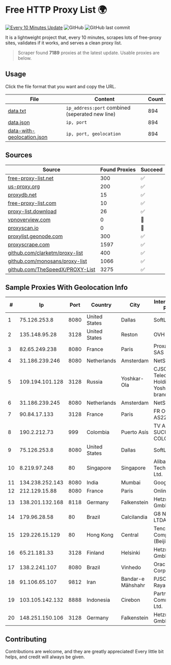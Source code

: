 
# Free HTTP Proxy List 🌍

[![Every 10 Minutes Update](https://github.com/mertguvencli/http-proxy-list/actions/workflows/main.yml/badge.svg?branch=main)](https://github.com/mertguvencli/http-proxy-list/actions/workflows/main.yml)
![GitHub](https://img.shields.io/github/license/mertguvencli/http-proxy-list)
![GitHub last commit](https://img.shields.io/github/last-commit/mertguvencli/http-proxy-list)

It is a lightweight project that, every 10 minutes, scrapes lots of free-proxy sites, validates if it works, and serves a clean proxy list.


> Scraper found **7189** proxies at the latest update. Usable proxies are below.

## Usage

Click the file format that you want and copy the URL.


|File|Content|Count|
|----|-------|-----|
|[data.txt](https://raw.githubusercontent.com/mertguvencli/http-proxy-list/main/proxy-list/data.txt)|`ip_address:port` combined (seperated new line)|894|
|[data.json](https://raw.githubusercontent.com/mertguvencli/http-proxy-list/main/proxy-list/data.json)|`ip, port`|894|
|[data-with-geolocation.json](https://raw.githubusercontent.com/mertguvencli/http-proxy-list/main/proxy-list/data-with-geolocation.json)|`ip, port, geolocation`|894|

## Sources

|Source|Found Proxies|Succeed|
|------|-------------|-------|
|[free-proxy-list.net](https://free-proxy-list.net)|300|✅|
|[us-proxy.org](https://www.us-proxy.org)|200|✅|
|[proxydb.net](http://proxydb.net)|15|✅|
|[free-proxy-list.com](https://free-proxy-list.com/?page=&port=&type%5B%5D=http&type%5B%5D=https&up_time=0&search=Search)|10|✅|
|[proxy-list.download](https://www.proxy-list.download/HTTP)|26|✅|
|[vpnoverview.com](https://vpnoverview.com/privacy/anonymous-browsing/free-proxy-servers)|0|🚫|
|[proxyscan.io](https://www.proxyscan.io)|0|🚫|
|[proxylist.geonode.com](https://proxylist.geonode.com/api/proxy-list?limit=300&page=1&sort_by=lastChecked&sort_type=desc&protocols=http,https)|300|✅|
|[proxyscrape.com](https://api.proxyscrape.com/v2/?request=displayproxies&protocol=http&timeout=10000&country=all&ssl=all&anonymity=all)|1597|✅|
|[github.com/clarketm/proxy-list](https://raw.githubusercontent.com/clarketm/proxy-list/master/proxy-list-raw.txt)|400|✅|
|[github.com/monosans/proxy-list](https://raw.githubusercontent.com/monosans/proxy-list/main/proxies/http.txt)|1066|✅|
|[github.com/TheSpeedX/PROXY-List](https://raw.githubusercontent.com/TheSpeedX/PROXY-List/master/http.txt)|3275|✅|


## Sample Proxies With Geolocation Info

|#|Ip|Port|Country|City|Internet Service Provider|
|-|--|----|-------|----|-------------------------|
|1|75.126.253.8|8080|United States|Dallas|SoftLayer|
|2|135.148.95.28|3128|United States|Reston|OVH SAS|
|3|82.65.249.238|8080|France|Paris|Proxad / Free SAS|
|4|31.186.239.246|8080|Netherlands|Amsterdam|NetSkope Inc|
|5|109.194.101.128|3128|Russia|Yoshkar-Ola|CJSC "ER-Telecom Holding" Yoshkar-Ola branch|
|6|31.186.239.245|8080|Netherlands|Amsterdam|NetSkope Inc|
|7|90.84.17.133|3128|France|Paris|FR OCB HONEY AS2280|
|8|190.2.212.73|999|Colombia|Puerto Asís|TV AZTECA SUCURSAL COLOMBIA|
|9|75.126.253.8|8080|United States|Dallas|SoftLayer|
|10|8.219.97.248|80|Singapore|Singapore|Alibaba (US) Technology Co., Ltd.|
|11|134.238.252.143|8080|India|Mumbai|Google LLC|
|12|212.129.15.88|8080|France|Paris|Online SAS|
|13|138.201.132.168|8118|Germany|Falkenstein|Hetzner Online GmbH|
|14|179.96.28.58|80|Brazil|Calcilandia|G8 NETWORKS LTDA|
|15|129.226.15.129|80|Hong Kong|Central|Tencent Cloud Computing (Beijing) Co|
|16|65.21.181.33|3128|Finland|Helsinki|Hetzner Online GmbH|
|17|138.2.241.107|8080|Brazil|Vinhedo|Oracle Corporation|
|18|91.106.65.107|9812|Iran|Bandar-e Māhshahr|PJSC "Badr Rayan Jonoob"|
|19|103.105.142.132|8888|Indonesia|Cirebon|Partner Communications Ltd.|
|20|148.251.150.106|3128|Germany|Falkenstein|Hetzner Online GmbH|



## Contributing

Contributions are welcome, and they are greatly appreciated! Every
little bit helps, and credit will always be given.

